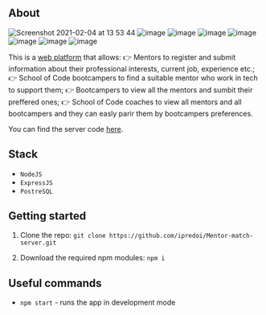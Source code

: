 ## About
![Screenshot 2021-02-04 at 13 53 44](https://user-images.githubusercontent.com/70764046/106902192-71a8bc80-66f0-11eb-9d44-b67eb095b047.png)
![image](https://user-images.githubusercontent.com/70764046/106904657-59866c80-66f3-11eb-8ea7-33ce5ae6539d.png)
![image](https://user-images.githubusercontent.com/70764046/106904776-7e7adf80-66f3-11eb-998a-c36ef8b24b00.png)
![image](https://user-images.githubusercontent.com/70764046/106903844-6d7d9e80-66f2-11eb-814f-19300710b671.png)
![image](https://user-images.githubusercontent.com/70764046/106904085-a6b60e80-66f2-11eb-83db-c9512db03812.png)
![image](https://user-images.githubusercontent.com/70764046/106904222-d5cc8000-66f2-11eb-91c0-e38283d5b61f.png)
![image](https://user-images.githubusercontent.com/70764046/106904867-994d5400-66f3-11eb-810a-7b8ae2e00012.png)
![image](https://user-images.githubusercontent.com/70764046/106904965-b2560500-66f3-11eb-8b33-8e5181a6269d.png)


This is a [web platform](https://socmentormatch.netlify.app) that allows:
👉 Mentors to register and submit information about their professional interests, current job, experience etc.;
👉 School of Code bootcampers to find a suitable mentor who work in tech to support them; 
👉 Bootcampers to view all the mentors and sumbit their preffered ones;
👉 School of Code coaches to view all mentors and all bootcampers and they can easly parir them by bootcampers preferences. 


You can find the server code [here](https://github.com/ipredoi/Mentor-match-client).

## Stack

- `NodeJS`
- `ExpressJS`
- `PostreSQL`


## Getting started

1. Clone the repo: `git clone https://github.com/ipredoi/Mentor-match-server.git`

2. Download the required npm modules: `npm i`

## Useful commands

- `npm start` - runs the app in development mode
